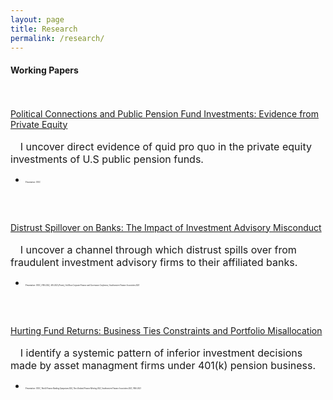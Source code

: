 ```yaml
---
layout: page
title: Research
permalink: /research/
---
```


#### **Working Papers** <br>

\
\
[Political Connections and Public Pension Fund Investments: Evidence from Private Equity]()<br>\
  &nbsp;&nbsp;&nbsp; <font size="3"> I uncover direct evidence of quid pro quo in the private equity investments of U.S public pension funds.</font> 
  * <p style="font-family: times; font-size: 3; font-style:italic"> Presentation: UIUC</p>

<br />
<br />

[Distrust Spillover on Banks: The Impact of Investment Advisory Misconduct](/publications/Distrust_Spillover_on_Banks_J.pdf)<br>\
  &nbsp;&nbsp;&nbsp; <font size="3"> I uncover a channel through which distrust spills over from fraudulent investment advisory firms to their affiliated banks.</font> 
  * <p style="font-family: times; font-size: 3; font-style:italic">  Presentation: UIUC, FMA 2022, AFA 2023 (Poster), 3rd Boca Corpoate Finance and Governance Conference, Southwestern Finance Association 2023</p>

<br />
<br />

[Hurting Fund Returns: Business Ties Constraints and Portfolio Misallocation]()<br>\
  &nbsp;&nbsp;&nbsp; <font size="3"> I identify a systemic pattern of inferior investment decisions made by asset managment firms under 401(k) pension business.</font> 
  * <p style="font-family: times; font-size:3; font-style:italic">  Presentation: UIUC, World Finance Banking Symposium 2022, New Zealand Finance Meeting 2022, Southwestern Finance Association 2023, FMA 2023</p>

